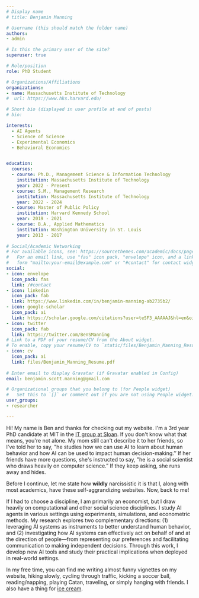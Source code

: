 ```yaml
---
# Display name
# title: Benjamin Manning

# Username (this should match the folder name)
authors: 
- admin

# Is this the primary user of the site?
superuser: true

# Role/position
role: PhD Student

# Organizations/Affiliations
organizations:
- name: Massachusetts Institute of Technology
#  url: https://www.hks.harvard.edu/

# Short bio (displayed in user profile at end of posts)
# bio: 

interests:
  - AI Agents
  - Science of Science
  - Experimental Economics
  - Behavioral Economics


education:
  courses:
  - course: Ph.D., Management Science & Information Technology
    institution: Massachusetts Institute of Technology
    year: 2022 - Present
  - course: S.M., Management Research
    institution: Massachusetts Institute of Technology
    year: 2022 - 2024   
  - course: Master of Public Policy
    institution: Harvard Kennedy School
    year: 2019 - 2021
  - course: B.A., Applied Mathematics
    institution: Washington University in St. Louis
    year: 2013 - 2017
    
# Social/Academic Networking
# For available icons, see: https://sourcethemes.com/academic/docs/page-builder/#icons
#   For an email link, use "fas" icon pack, "envelope" icon, and a link in the
#   form "mailto:your-email@example.com" or "#contact" for contact widget.
social:
- icon: envelope
  icon_pack: fas
  link: /#contact
- icon: linkedin
  icon_pack: fab
  link: https://www.linkedin.com/in/benjamin-manning-ab2735b2/
- icon: google-scholar
  icon_pack: ai
  link: https://scholar.google.com/citations?user=teSF3_AAAAAJ&hl=en&oi=sra
- icon: twitter
  icon_pack: fab
  link: https://twitter.com/BenSManning
# Link to a PDF of your resume/CV from the About widget.
# To enable, copy your resume/CV to `static/files/Benjamin_Manning_Resume.pdf` and uncomment the lines below.
- icon: cv
  icon_pack: ai
  link: files/Benjamin_Manning_Resume.pdf
  
# Enter email to display Gravatar (if Gravatar enabled in Config)
email: benjamin.scott.manning@gmail.com

# Organizational groups that you belong to (for People widget)
#   Set this to `[]` or comment out if you are not using People widget.
user_groups:
- researcher

---
```

Hi! My name is Ben and thanks for checking out my website. I'm a 3rd year PhD candidate at MIT in the [IT group at Sloan](https://mitsloan.mit.edu/phd/program-overview/it). If you don't know what that means, you're not alone. My mom still can't describe it to her friends, so I've told her to say, "he studies how we can use AI to learn about human behavior and how AI can be used to impact human decision-making.’’ If her friends have more questions, she's instructed to say, "he is a social scientist who draws heavily on computer science.” If they keep asking, she runs away and hides.

Before I continue, let me state how **wildly** narcissistic it is that I, along with most academics, have these self-aggrandizing websites. Now, back to me! 

If I had to choose a discipline, I am primarily an economist, but I draw heavily on computational and other social science disciplines. I study AI agents in various settings using experiments, simulations, and econometric methods. My research explores two complementary directions: (1) leveraging AI systems as instruments to better understand human behavior, and (2) investigating how AI systems can effectively act on behalf of and at the direction of people—from representing our preferences and facilitating communication to making independent decisions. Through this work, I develop new AI tools and study their practical implications when deployed in real-world settings.

In my free time, you can find me writing almost funny vignettes on my website, hiking slowly, cycling through traffic, kicking a soccer ball, reading/napping, playing Catan, traveling, or simply hanging with friends. I also have a thing for [ice cream](https://benjaminmanning.substack.com/p/im-almost-30-and-im-still-writing).





